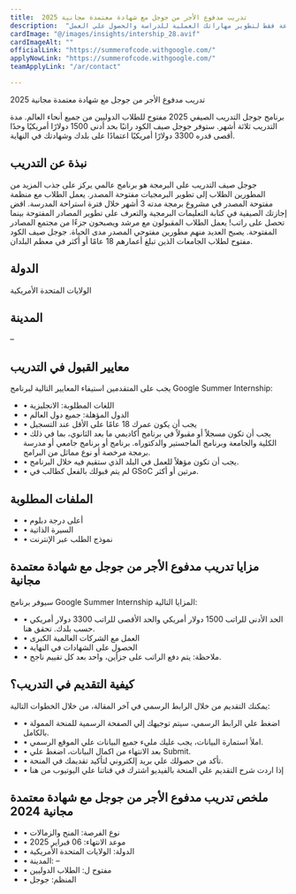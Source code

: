 ```yaml
---
title:  تدريب مدفوع الأجر من جوجل مع شهادة معتمدة مجانية 2025 
description:  "تدريب مدفوع الأجر بشهادة قوية معتمدة من جوجل لمدة 22 ساعة فقط لتطوير مهاراتك العملية للدراسة والحصول علي العمل." 
cardImage: "@/images/insights/intership_28.avif" 
cardImageAlt: "" 
officialLink: "https://summerofcode.withgoogle.com/" 
applyNowLink: "https://summerofcode.withgoogle.com/" 
teamApplyLink: "/ar/contact"

---
```


تدريب مدفوع الأجر من جوجل مع شهادة معتمدة مجانية 2025

برنامج جوجل التدريب الصيفي 2025 مفتوح للطلاب الدوليين من جميع أنحاء العالم. مدة التدريب ثلاثة أشهر. ستوفر جوجل صيف الكود راتبًا بحد أدنى 1500 دولارًا أمريكيًا وحدًا أقصى قدره 3300 دولارًا أمريكيًا اعتمادًا على بلدك وشهادتك في النهاية.

## نبذة عن التدريب

جوجل صيف التدريب على البرمجة هو برنامج عالمي يركز على جذب المزيد من المطورين الطلاب إلى تطوير البرمجيات مفتوحة المصدر. يعمل الطلاب مع منظمة مفتوحة المصدر في مشروع برمجة مدته 3 أشهر خلال فترة استراحة المدرسة. اقض إجازتك الصيفية في كتابة التعليمات البرمجية والتعرف على تطوير المصادر المفتوحة بينما تحصل على راتب! يعمل الطلاب المقبولون مع مرشد ويصبحون جزءًا من مجتمع المصادر المفتوحة. يصبح العديد منهم مطورين مفتوحي المصدر مدى الحياة. جوجل صيف الكود مفتوح لطلاب الجامعات الذين تبلغ أعمارهم 18 عامًا أو أكثر في معظم البلدان.

## الدولة

الولايات المتحدة الأمريكية

## المدينة

–

## معايير القبول في التدريب

يجب على المتقدمين استيفاء المعايير التالية لبرنامج Google Summer Internship:

- • اللغات المطلوبة: الانجليزية
- • الدول المؤهلة: جميع دول العالم
- • يجب أن يكون عمرك 18 عامًا على الأقل عند التسجيل
- • يجب أن تكون مسجلاً أو مقبولاً في برنامج أكاديمي ما بعد الثانوي، بما في ذلك الكلية والجامعة وبرنامج الماجستير والدكتوراه. برنامج أو برنامج جامعي أو مدرسة برمجة مرخصة أو نوع مماثل من البرامج.
- • يجب أن تكون مؤهلاً للعمل في البلد الذي ستقيم فيه خلال البرنامج.
- • لم يتم قبولك بالفعل كطالب في GSoC مرتين أو أكثر.

## الملفات المطلوبة

- • أعلى درجة دبلوم
- • السيرة الذاتية
- • نموذج الطلب عبر الإنترنت

## مزايا تدريب مدفوع الأجر من جوجل مع شهادة معتمدة مجانية

سيوفر برنامج Google Summer Internship المزايا التالية:

- • الحد الأدنى للراتب 1500 دولار أمريكي والحد الأقصى للراتب 3300 دولار أمريكي حسب بلدك. تحقق هنا.
- • العمل مع الشركات العالمية الكبرى
- • الحصول على الشهادات في النهاية
- • ملاحظة: يتم دفع الراتب على جزأين، واحد بعد كل تقييم ناجح.

## كيفية التقديم في التدريب؟

يمكنك التقديم من خلال الرابط الرسمي في آخر المقالة، من خلال الخطوات التالية:

- • اضغط علي الرابط الرسمي، سيتم توجيهك إلي الصفحة الرسمية للمنحة الممولة بالكامل.
- • املأ استمارة البيانات، يجب عليك مليء جميع البيانات علي الموقع الرسمي.
- • بعد الانتهاء من اكمال البيانات، اضغط علي Submit.
- • تأكد من حصولك علي بريد إلكتروني لتأكيد تقديمك في المنحة.
- • إذا اردت شرح التقديم علي المنحة بالفيديو اشترك في قناتنا علي اليوتيوب من هنا

## ملخص تدريب مدفوع الأجر من جوجل مع شهادة معتمدة مجانية 2024

- • نوع الفرصة: المنح والزمالات
- • موعد الانتهاء: 06 فبراير 2025
- • الدولة: الولايات المتحدة الأمريكية
- • المدينة: –
- • مفتوح ل: الطلاب الدوليين
- • المنظم: جوجل

